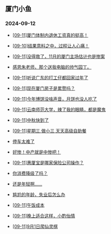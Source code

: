 ## 厦门小鱼 
### 2024-09-12

+ [[09-11]厦门体制内退休工资真的挺高！](http://bbs.xmfish.com/read-htm-tid-18242420.html)

+ [[09-10]结果意料之中，过程让人心痛！](http://bbs.xmfish.com/read-htm-tid-18242195.html)

+ [[09-11]没得救了，11月的厦门主场估计也是惨案](http://bbs.xmfish.com/read-htm-tid-18242222.html)

+ [感恩朱老师，那个送我电脑的帅气园丁。](http://bbs.xmfish.com/read-htm-tid-18242395.html)

+ [[09-11]听说广东的打工仔都回家过年了](http://bbs.xmfish.com/read-htm-tid-18242344.html)

+ [[09-11]现在厦门房子是累赘吗？](http://bbs.xmfish.com/read-htm-tid-18242328.html)

+ [[09-11]今年博饼没啥声音，月饼也没人吃了](http://bbs.xmfish.com/read-htm-tid-18242388.html)

+ [[09-11]云南师范大学，辣了我的眼睛，都是魔鬼](http://bbs.xmfish.com/read-htm-tid-18242451.html)

+ [[09-11]中秋快到了](http://bbs.xmfish.com/read-htm-tid-18242227.html)

+ [[09-11]星期三,做小三,天天高级自助餐](http://bbs.xmfish.com/read-htm-tid-18242299.html)

+ [停车太难了](http://bbs.xmfish.com/read-htm-tid-18242408.html)

+ [好惨！中产就是中惨吧！](http://bbs.xmfish.com/read-htm-tid-18242486.html)

+ [[09-11]惠厦宝是哪家保险公司操作？](http://bbs.xmfish.com/read-htm-tid-18242288.html)

+ [你消费降级了吗？](http://bbs.xmfish.com/read-htm-tid-18242511.html)

+ [还是年轻啊……](http://bbs.xmfish.com/read-htm-tid-18242473.html)

+ [尴尬的年龄，失业后怎么办](http://bbs.xmfish.com/read-htm-tid-18242584.html)

+ [[09-11]午饭成本](http://bbs.xmfish.com/read-htm-tid-18242468.html)

+ [[09-11]晚上适合这样，小酌怡情](http://bbs.xmfish.com/read-htm-tid-18242464.html)

+ [[09-11]9月1日爬仙灵棋](http://bbs.xmfish.com/read-htm-tid-18242439.html)


